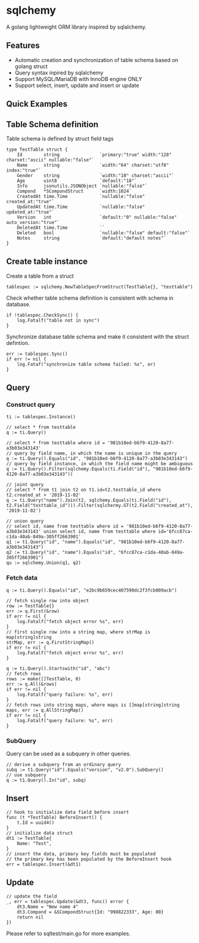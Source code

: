 # sqlchemy

A golang lightweight ORM library inspired by sqlalchemy.

Features
----------------

* Automatic creation and synchronization of table schema based on golang struct
* Query syntax inpired by sqlalchemy
* Support MySQL/MariaDB with InnoDB engine ONLY
* Support select, insert, update and insert or update

Quick Examples
----------------

## Table Schema definition

Table schema is defined by struct field tags

    type TestTable struct {
        Id        string               `primary:"true" width:"128" charset:"ascii" nullable:"false"`
        Name      string               `width:"64" charset:"utf8" index:"true"`
        Gender    string               `width:"10" charset:"ascii"`
        Age       uint8                `default:"18"`
        Info      jsonutils.JSONObject `nullable:"false"`
        Compond   *SCompondStruct      `width:1024`
        CreatedAt time.Time            `nullable:"false" created_at:"true"`
        UpdatedAt time.Time            `nullable:"false" updated_at:"true"`
        Version   int                  `default:"0" nullable:"false" auto_version:"true"`
        DeletedAt time.Time            ``
        Deleted   bool                 `nullable:"false" default:"false"`
        Notes     string               `default:"default notes"`
    }

## Create table instance

Create a table from a struct

    tablespec := sqlchemy.NewTableSpecFromStruct(TestTable{}, "testtable")

Check whether table schema definition is consistent with schema in database.

    if !tablespec.CheckSync() {
        log.Fatalf("table not in sync")
    }

Synchronize database table schema and make it consistent with the struct defintion.

    err := tablespec.Sync()
    if err != nil {
        log.Fataf("synchronize table schema failed: %s", er)
    }

## Query

### Construct query

    ti := tablespec.Instance()

    // select * from testtable
    q := ti.Query()

    // select * from testtable where id = '981b10ed-b6f9-4120-8a77-a3b03e343143'
    // query by field name, in which the name is unique in the query
    q := ti.Query().Equals("id", "981b10ed-b6f9-4120-8a77-a3b03e343143")
    // query by field instance, in which the field name might be ambiguous
    q := ti.Query().Filter(sqlchemy.Equals(ti.Field("id"), "981b10ed-b6f9-4120-8a77-a3b03e343143"))

    // joint query
    // select * from t1 join t2 on t1.id=t2.testtable_id where t2.created_at > '2019-11-02'
    q := ti.Query("name").Join(t2, sqlchemy.Equals(ti.Field("id"), t2.Field("testtable_id"))).Filter(sqlchermy.GT(t2.Field("created_at"), '2019-11-02')

    // union query
    // select id, name from testtable where id = '981b10ed-b6f9-4120-8a77-a3b03e343143' union select id, name from testtable where id='6fcc87ca-c1da-40ab-849a-305ff2663901'
    q1 := t1.Query("id", "name").Equals("id", "981b10ed-b6f9-4120-8a77-a3b03e343143")
    q2 := t1.Query("id", "name").Equals("id", "6fcc87ca-c1da-40ab-849a-305ff2663901")
    qu := sqlchemy.Union(q1, q2)

### Fetch data

    q := ti.Query().Equals("id", "e2bc9b659cec407590dc2f3fcb009acb")

    // fetch single row into object
    row := TestTable{}
    err := q.First(&row)
    if err != nil {
        log.Fatalf("fetch object error %s", err)
    }
    // first single row into a string map, where strMap is map[string]string
    strMap, err := q.FirstStringMap()
    if err != nil {
        log.Fatalf("fetch object error %s", err)
    }

    q := ti.Query().Startswith("id", "abc")
    // fetch rows
    rows := make([]TestTable, 0)
    err := q.All(&rows)
    if err != nil {
        log.Fatalf("query failure: %s", err)
    }
    // fetch rows into string maps, where maps is []map[string]string
    maps, err := q.AllStringMap()
    if err != nil {
        log.Fatalf("query failure: %s", err)
    }

### SubQuery

Query can be used as a subquery in other queries.

    // derive a subquery from an ordinary query
    subq := t1.Query("id").Equals("version", "v2.0").SubQuery()
    // use subquery
    q := t1.Query().In("id", subq)

## Insert

    // hook to initialize data field before insert
    func (t *TestTable) BeforeInsert() {
        t.Id = uuid4()
    }
    // initialize data struct
    dt1 := TestTable{
        Name: "Test",
    }
    // insert the data, primary key fields must be populated
    // the primary key has been populated by the BeforeInsert hook
    err = tablespec.Insert(&dt1)

## Update

    // update the field
    _, err = tablespec.Update(&dt3, func() error {
        dt3.Name = "New name 4"
        dt3.Compond = &SCompondStruct{Id: "998822333", Age: 80}
        return nil
    })

Please refer to sqltest/main.go for more examples.

